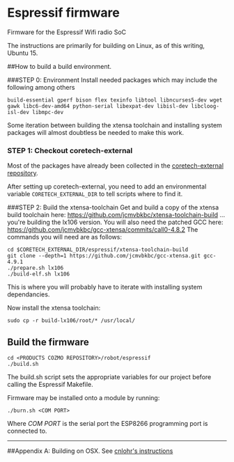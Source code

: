 # Espressif firmware
Firmware for the Espressif Wifi radio SoC

The instructions are primarily for building on Linux, as of this writing, Ubuntu 15.

##How to build a build environment.

###STEP 0: Environment
Install needed packages which may include the following among others

```
build-essential gperf bison flex texinfo libtool libncurses5-dev wget gawk libc6-dev-amd64 python-serial libexpat-dev libisl-dev libcloog-isl-dev libmpc-dev
```

Some iteration between building the xtensa toolchain and installing system packages will almost doubtless be needed to
make this work.

### STEP 1: Checkout coretech-external
Most of the packages have already been collected in the [coretech-external repository](https://github.com/anki/coretech-external).

After setting up coretech-external, you need to add an environmental variable ```CORETECH_EXTERNAL_DIR``` to tell
scripts where to find it.

###STEP 2: Build the xtensa-toolchain
Get and build a copy of the xtensa build toolchain here:
https://github.com/jcmvbkbc/xtensa-toolchain-build
... you're building the lx106 version.  You will also need the patched GCC here: https://github.com/jcmvbkbc/gcc-xtensa/commits/call0-4.8.2
The commands you will need are as follows:
```
cd $CORETECH_EXTERNAL_DIR/espressif/xtensa-toolchain-build
git clone --depth=1 https://github.com/jcmvbkbc/gcc-xtensa.git gcc-4.9.1
./prepare.sh lx106
./build-elf.sh lx106
```
This is where you will probably have to iterate with installing system dependancies.

Now install the xtensa toolchain:
```
sudo cp -r build-lx106/root/* /usr/local/
```

## Build the firmware

```
cd <PRODUCTS COZMO REPOSITORY>/robot/espressif
./build.sh
```
The build.sh script sets the appropriate variables for our project before calling the Espressif Makefile.

Firmware may be installed onto a module by running:
```
./burn.sh <COM PORT>
```
Where _COM PORT_ is the serial port the ESP8266 programming port is connected to.

********************************************************************************



##Appendix A: Building on OSX.
See [cnlohr's instructions](https://github.com/cnlohr/ws2812esp8266/blob/master/README.md)

